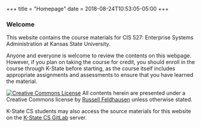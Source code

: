 +++
title = "Homepage"
date = 2018-08-24T10:53:05-05:00
+++

### Welcome

This website contains the course materials for CIS 527: Enterprise Systems Administration at Kansas State University.

Anyone and everyone is welcome to review the contents on this webpage. However, if you plan on taking the course for credit, you should enroll in the course through K-State before starting, as the course itself includes appropriate assignments and assessments to ensure that you have learned the material.

<a rel="license" href="http://creativecommons.org/licenses/by-sa/4.0/"><img alt="Creative Commons License" style="border-width:0; display: inline; margin: 0px" src="https://i.creativecommons.org/l/by-sa/4.0/88x31.png" /></a> All contents herein are presented under a Creative Commons license by <a href="https://russfeld.me">Russell Feldhausen</a> unless otherwise stated.</p>

K-State CS students may also access the source materials for this website on the [K-State CS GitLab](https://gitlab.cs.ksu.edu/russfeld/cis527online/) server.
